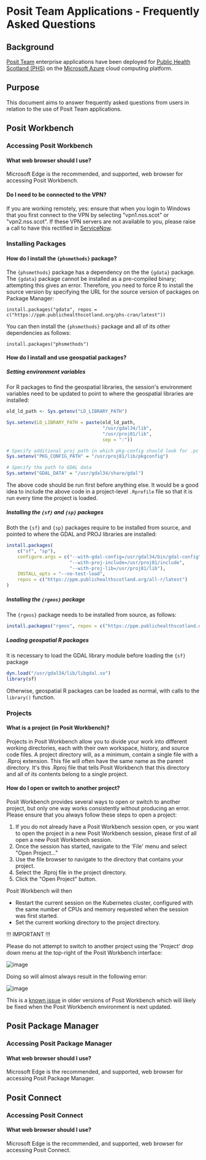 # Posit Team Applications - Frequently Asked Questions

## Background

[Posit Team](https://posit.co/products/enterprise/team/) enterprise applications have been deployed for [Public Health Scotland (PHS)](https://publichealthscotland.scot/) on the [Microsoft Azure](https://azure.microsoft.com/en-gb/) cloud computing platform.

## Purpose

This document aims to answer frequently asked questions from users in relation to the use of Posit Team applications.

## Posit Workbench

### Accessing Posit Workbench

####  What web browser should I use?

Microsoft Edge is the recommended, and supported, web browser for accessing Posit Workbench.

#### Do I need to be connected to the VPN?

If you are working remotely, yes: ensure that when you login to Windows that you first connect to the VPN by selecting "vpn1.nss.scot" or "vpn2.nss.scot".  If these VPN servers are not available to you, please raise a call to have this rectified in [ServiceNow](https://nhsnss.service-now.com/phs/).

### Installing Packages

#### How do I install the `{phsmethods}` package?

The `{phsmethods}` package has a dependency on the the `{gdata}` package.  The `{gdata}` package cannot be installed as a pre-compiled binary; attempting this gives an error.  Therefore, you need to force R to install the source version by specifying the URL for the source version of packages on Package Manager: 

```
install.packages("gdata", repos = c("https://ppm.publichealthscotland.org/phs-cran/latest"))
```

You can then install the `{phsmethods}` package and all of its other dependencies as follows:

```
install.packages("phsmethods")
```

#### How do I install and use geospatial packages?

##### Setting environment variables

For R packages to find the geospatial libraries, the session's environment variables need to be updated to point to where the geospatial libraries are installed:

```r
old_ld_path <- Sys.getenv("LD_LIBRARY_PATH") 

Sys.setenv(LD_LIBRARY_PATH = paste(old_ld_path,
                                   "/usr/gdal34/lib",
                                   "/usr/proj81/lib",
                                   sep = ":"))

# Specify additional proj path in which pkg-config should look for .pc files
Sys.setenv("PKG_CONFIG_PATH" = "/usr/proj81/lib/pkgconfig")

# Specify the path to GDAL data
Sys.setenv("GDAL_DATA" = "/usr/gdal34/share/gdal")
```

The above code should be run first before anything else.  It would be a good idea to include the above code in a project-level `.Rprofile` file so that it is run every time the project is loaded.

##### Installing the `{sf}` and `{sp}` packages

Both the `{sf}` and `{sp}` packages require to be installed from source, and pointed to where the GDAL and PROJ libraries are installed:

```r
install.packages(
    c("sf", "sp"),
    configure.args = c("--with-gdal-config=/usr/gdal34/bin/gdal-config",
                       "--with-proj-include=/usr/proj81/include",
                       "--with-proj-lib=/usr/proj81/lib"),
    INSTALL_opts = "--no-test-load",
    repos = c("https://ppm.publichealthscotland.org/all-r/latest")
)
```

##### Installing the `{rgeos}` package

The `{rgeos}` package needs to be installed from source, as follows:

```r
install.packages("rgeos", repos = c("https://ppm.publichealthscotland.org/all-r/latest"))
```

##### Loading geospatial R packages

It is necessary to load the GDAL library module before loading the `{sf}` package

```r
dyn.load("/usr/gdal34/lib/libgdal.so")
library(sf)
```

Otherwise, geospatial R packages can be loaded as normal, with calls to the `library()` function.

### Projects

#### What is a project (in Posit Workbench)?

Projects in Posit Workbench allow you to divide your work into different working directories, each with their own workspace, history, and source code files.  A project directory will, as a minimum, contain a single file with a .Rproj extension.  This file will often have the same name as the parent directory.  It's this .Rproj file that tells Posit Workbench that this directory and all of its contents belong to a single project.

#### How do I open or switch to another project?

Posit Workbench provides several ways to open or switch to another project, but only one way works consistently without producing an error.  Please ensure that you always follow these steps to open a project:

1. If you do not already have a Posit Workbench session open, or you want to open the project in a new Posit Workbench session, please first of all open a new Posit Workbench session.
2. Once the session has started, navigate to the 'File' menu and select "Open Project..."
3. Use the file browser to navigate to the directory that contains your project.
4. Select the .Rproj file in the project directory.
5. Click the "Open Project" button.

Posit Workbench will then

* Restart the current session on the Kubernetes cluster, configured with the same number of CPUs and memory requested when the session was first started.
* Set the current working directory to the project directory.

!!! IMPORTANT !!!

Please do not attempt to switch to another project using the 'Project' drop down menu at the top-right of the Posit Workbench interface:

![image](https://user-images.githubusercontent.com/45657289/215759371-64028dc2-a02e-4779-91c9-6bacf1369244.png)

Doing so will almost always result in the following error:

![image](https://user-images.githubusercontent.com/45657289/215759609-fa3ecbd3-36fc-4985-8abe-bd05af07bba4.png)

This is a [known issue](https://github.com/rstudio/rstudio/issues/11914) in older versions of Posit Workbench which will likely be fixed when the Posit Workbench environment is next updated.

## Posit Package Manager

### Accessing Posit Package Manager

####  What web browser should I use?

Microsoft Edge is the recommended, and supported, web browser for accessing Posit Package Manager.

## Posit Connect

### Accessing Posit Connect

####  What web browser should I use?

Microsoft Edge is the recommended, and supported, web browser for accessing Posit Connect.
